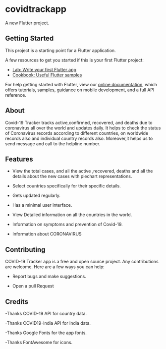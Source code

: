 # covidtrackapp

A new Flutter project.

## Getting Started

This project is a starting point for a Flutter application.

A few resources to get you started if this is your first Flutter project:

- [Lab: Write your first Flutter app](https://flutter.dev/docs/get-started/codelab)
- [Cookbook: Useful Flutter samples](https://flutter.dev/docs/cookbook)

For help getting started with Flutter, view our
[online documentation](https://flutter.dev/docs), which offers tutorials,
samples, guidance on mobile development, and a full API reference.

## About
Covid-19 Tracker tracks active,confirmed, recovered, and deaths due to coronavirus all over the world and updates daily. It helps to check the status of Coronavirus records according to different countries, on worldwide records also and individual country records also. Moreover,it helps us to send message and call to the helpline number.

## Features

- View the total cases, and all the active ,recovered, deaths and all the details about the new cases with piechart representations.

- Select countries specifically for their specific details.

- Gets updated regularly.

- Has a minimal user interface.

- View Detailed information on all the countries in the world.

- Information on symptoms and prevention of Covid-19.

- Information about CORONAVIRUS

## Contributing
COVID-19 Tracker app is a free and open source project. Any contributions are welcome. Here are a few ways you can help:

- Report bugs and make suggestions.

- Open a pull Request

## Credits
-Thanks COVID-19 API for country data.

-Thanks COVID19-India API for India data.

-Thanks Google Fonts for the app fonts.

-Thanks FontAwesome for icons.

